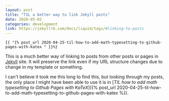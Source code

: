 ```yaml
---
layout: post
title: "TIL a better way to link Jekyll posts"
date: 2020-05-02
categories: development
link: https://jekyllrb.com/docs/liquid/tags/#linking-to-posts
---
```

```
{{ "{% post_url 2020-04-25-til-how-to-add-math-typesetting-to-github-pages-with-katex " }}%}
```

This is a much better way of linking to posts from other posts or pages in [Jekyll](https://jekyllrb.com/) site.
It will preserve the link even if my URL structure changes due to change in my template or something.

I can't believe it took me this long to find this, but looking through my posts, the only place I might have been able to use it is in [_TIL how to add math typesetting to Github Pages with KaTeX_]({% post_url 2020-04-25-til-how-to-add-math-typesetting-to-github-pages-with-katex %}).
